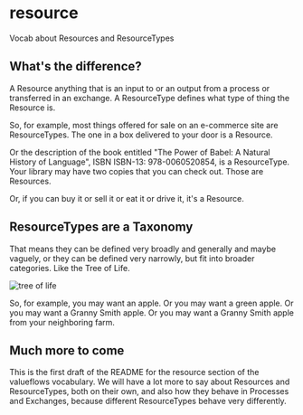 # resource
Vocab about Resources and ResourceTypes

## What's the difference?

A Resource anything that is an input to or an output from a process or transferred in an exchange. 
A ResourceType defines what type of thing the Resource is.

So, for example, most things offered for sale on an e-commerce site are ResourceTypes. 
The one in a box delivered to your door is a Resource.

Or the description of the book entitled "The Power of Babel: A Natural History of Language", ISBN ISBN-13: 978-0060520854, 
is a ResourceType. Your library may have two copies that you can check out. Those are Resources.

Or, if you can buy it or sell it or eat it or drive it, it's a Resource.

## ResourceTypes are a Taxonomy

That means they can be defined very broadly and generally and maybe vaguely, or they can be defined very narrowly, 
but fit into broader categories. Like the Tree of Life.

![tree of life](https://upload.wikimedia.org/wikipedia/commons/thumb/7/70/Phylogenetic_tree.svg/450px-Phylogenetic_tree.svg.png)

So, for example, you may want an apple. Or you may want a green apple. Or you may want a Granny Smith apple. 
Or you may want a Granny Smith apple from your neighboring farm.

## Much more to come

This is the first draft of the README for the resource section of the valueflows vocabulary. 
We will have a lot more to say about Resources and ResourceTypes, both on their own, 
and also how they behave in Processes and Exchanges, because different ResourceTypes behave very differently.
